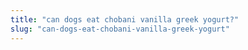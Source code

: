 ```yaml
---
title: "can dogs eat chobani vanilla greek yogurt?"
slug: "can-dogs-eat-chobani-vanilla-greek-yogurt"
---
```


